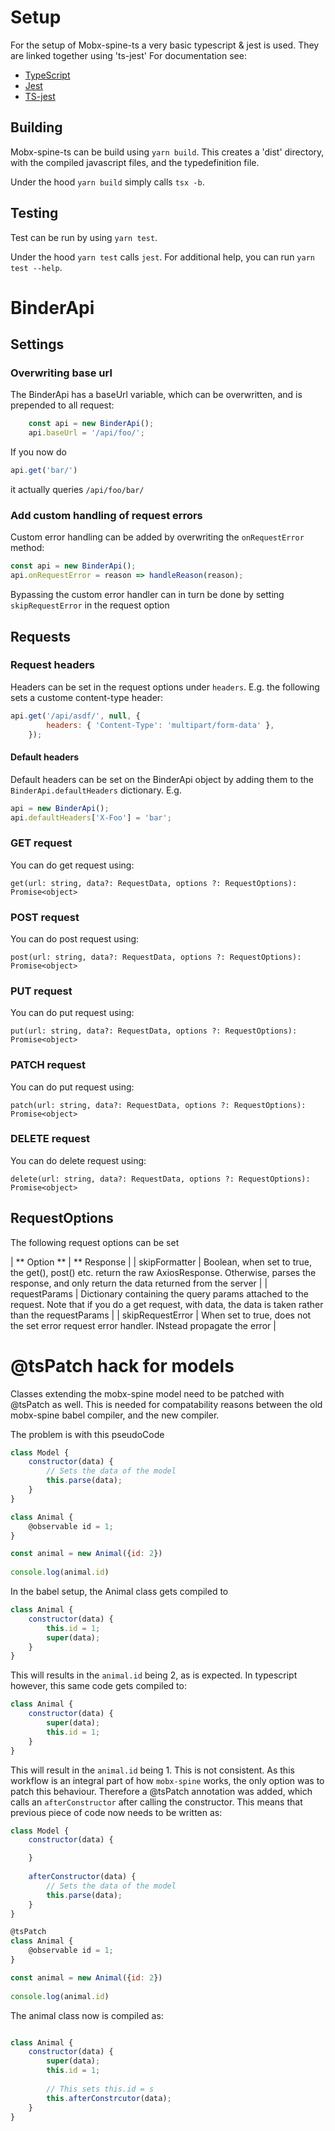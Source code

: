 # Setup
For the setup of Mobx-spine-ts a very basic typescript & jest is used. They are linked together using 'ts-jest' For documentation see:

- [TypeScript](https://www.typescriptlang.org/)
- [Jest](https://jestjs.io/docs/getting-started)
- [TS-jest](https://kulshekhar.github.io/ts-jest/)

## Building
Mobx-spine-ts can be build using `yarn build`. This creates a 'dist' directory, with the compiled javascript files, and the typedefinition file.

Under the hood `yarn build` simply calls `tsx -b`.

## Testing
Test can be run by using `yarn test`. 

Under the hood `yarn test` calls `jest`. For additional help, you can run `yarn test --help`.

# BinderApi

## Settings

### Overwriting base url
The BinderApi has a baseUrl variable, which can be overwritten, and is prepended to all request:

```javascript
    const api = new BinderApi();
    api.baseUrl = '/api/foo/';
```

If you now do

```javascript
api.get('bar/')
```
it actually queries `/api/foo/bar/`


### Add custom handling of request errors
Custom error handling can be added by overwriting the `onRequestError` method:

```javascript
const api = new BinderApi();
api.onRequestError = reason => handleReason(reason);
```

Bypassing the custom error handler can in turn be done by setting `skipRequestError` in the request option




## Requests

### Request headers
Headers can be set in the request options under `headers`. E.g. the following sets a custome content-type header:

```javascript
api.get('/api/asdf/', null, {
        headers: { 'Content-Type': 'multipart/form-data' },
    });
```

#### Default headers
Default headers can be set on the BinderApi object by adding them to the `BinderApi.defaultHeaders` dictionary. E.g.

```javascript
api = new BinderApi();
api.defaultHeaders['X-Foo'] = 'bar';
```

### GET request
You can do get request using: 

```get(url: string, data?: RequestData, options ?: RequestOptions):  Promise<object>```

### POST request
You can do post request using: 

```post(url: string, data?: RequestData, options ?: RequestOptions):  Promise<object>```


### PUT request
You can do put request using: 

```put(url: string, data?: RequestData, options ?: RequestOptions):  Promise<object>```

### PATCH request
You can do put request using: 

```patch(url: string, data?: RequestData, options ?: RequestOptions):  Promise<object>```

### DELETE request
You can do delete request using: 

```delete(url: string, data?: RequestData, options ?: RequestOptions):  Promise<object>```


## RequestOptions
The following request options can be set

| ** Option ** | ** Response |
| skipFormatter | Boolean, when set to true, the get(), post() etc. return the raw AxiosResponse. Otherwise, parses the response, and only return the data returned from the server |
| requestParams | Dictionary containing the query params attached to the request. Note that if you do a get request, with data, the data is taken rather than the requestParams |
| skipRequestError | When set to true, does not the set error request error handler. INstead propagate the error |

# @tsPatch hack for models
Classes extending the mobx-spine model need to be patched with @tsPatch as well. This is needed for compatability reasons between the old mobx-spine babel compiler, and the new compiler.

The problem is with this pseudoCode

```javascript
class Model {
    constructor(data) {
        // Sets the data of the model
        this.parse(data);
    }
}

class Animal {
    @observable id = 1;
}

const animal = new Animal({id: 2})
    
console.log(animal.id)
```

In the babel setup, the Animal class gets compiled to
```javascript
class Animal {
    constructor(data) {
        this.id = 1;
        super(data);
    }
}
```
This will results in the `animal.id` being 2, as is expected. In typescript however, this same code gets compiled to:

```javascript
class Animal {
    constructor(data) {
        super(data);
        this.id = 1;
    }
}
```
This will result in the `animal.id` being 1. This is not consistent. As this workflow is an integral part of how `mobx-spine` works, the only option was to patch this behaviour. Therefore a @tsPatch annotation was added, which calls an `afterConstructor` after calling the constructor. This means that previous piece of code now needs to be written as:


```javascript
class Model {
    constructor(data) {

    }
    
    afterConstructor(data) {
        // Sets the data of the model
        this.parse(data);
    }
}

@tsPatch
class Animal {
    @observable id = 1;
}

const animal = new Animal({id: 2})
    
console.log(animal.id)
```

The animal class now is compiled as:

```javascript

class Animal {
    constructor(data) {
        super(data);
        this.id = 1;
        
        // This sets this.id = s
        this.afterConstrcutor(data);
    }
}

```




